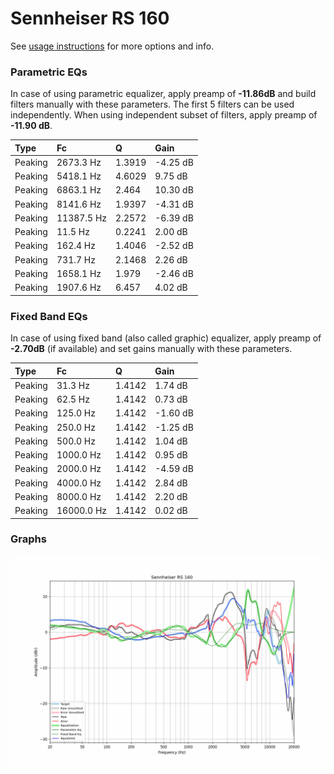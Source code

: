 # Sennheiser RS 160
See [usage instructions](https://github.com/jaakkopasanen/AutoEq#usage) for more options and info.

### Parametric EQs
In case of using parametric equalizer, apply preamp of **-11.86dB** and build filters manually
with these parameters. The first 5 filters can be used independently.
When using independent subset of filters, apply preamp of **-11.90 dB**.

| Type    | Fc         |      Q | Gain     |
|:--------|:-----------|:-------|:---------|
| Peaking | 2673.3 Hz  | 1.3919 | -4.25 dB |
| Peaking | 5418.1 Hz  | 4.6029 | 9.75 dB  |
| Peaking | 6863.1 Hz  | 2.464  | 10.30 dB |
| Peaking | 8141.6 Hz  | 1.9397 | -4.31 dB |
| Peaking | 11387.5 Hz | 2.2572 | -6.39 dB |
| Peaking | 11.5 Hz    | 0.2241 | 2.00 dB  |
| Peaking | 162.4 Hz   | 1.4046 | -2.52 dB |
| Peaking | 731.7 Hz   | 2.1468 | 2.26 dB  |
| Peaking | 1658.1 Hz  | 1.979  | -2.46 dB |
| Peaking | 1907.6 Hz  | 6.457  | 4.02 dB  |

### Fixed Band EQs
In case of using fixed band (also called graphic) equalizer, apply preamp of **-2.70dB**
(if available) and set gains manually with these parameters.

| Type    | Fc         |      Q | Gain     |
|:--------|:-----------|:-------|:---------|
| Peaking | 31.3 Hz    | 1.4142 | 1.74 dB  |
| Peaking | 62.5 Hz    | 1.4142 | 0.73 dB  |
| Peaking | 125.0 Hz   | 1.4142 | -1.60 dB |
| Peaking | 250.0 Hz   | 1.4142 | -1.25 dB |
| Peaking | 500.0 Hz   | 1.4142 | 1.04 dB  |
| Peaking | 1000.0 Hz  | 1.4142 | 0.95 dB  |
| Peaking | 2000.0 Hz  | 1.4142 | -4.59 dB |
| Peaking | 4000.0 Hz  | 1.4142 | 2.84 dB  |
| Peaking | 8000.0 Hz  | 1.4142 | 2.20 dB  |
| Peaking | 16000.0 Hz | 1.4142 | 0.02 dB  |

### Graphs
![](./Sennheiser%20RS%20160.png)